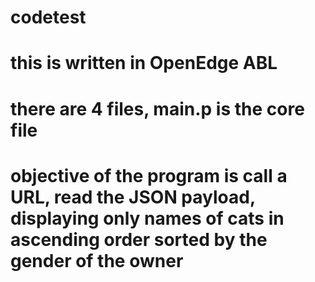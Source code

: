 # codetest
# this is written in OpenEdge ABL
# there are 4 files, main.p is the core file
# objective of the program is call a URL, read the JSON payload, displaying only names of cats in ascending order sorted by the gender of the owner

